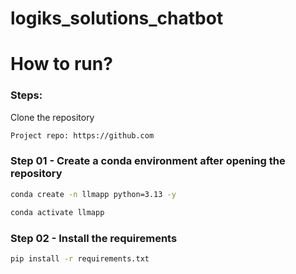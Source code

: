 # logiks_solutions_chatbot


# How to run?
### Steps:


Clone the repository


```bash 
Project repo: https://github.com
```

### Step 01 - Create a conda environment after opening the repository

```bash
conda create -n llmapp python=3.13 -y
```

```bash
conda activate llmapp
```

### Step 02 - Install the requirements
```bash
pip install -r requirements.txt
```